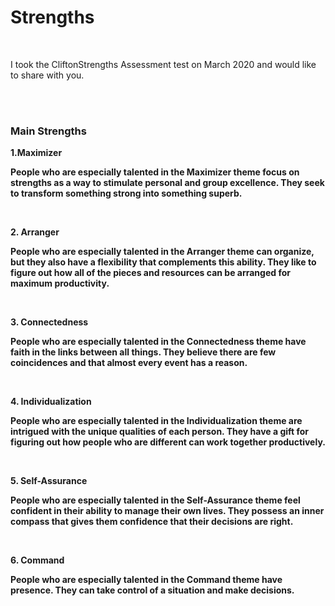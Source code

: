 <h1><strong>Strengths</strong></h1>
<br>
<p>I took the CliftonStrengths Assessment test on March 2020 and would like to share with you.</p>
<br>
<br>
<h3>Main Strengths</h3>
<div>
<p><strong>1.Maximizer</h3><strong></p>
<p>People who are especially talented in the Maximizer theme focus on strengths as a way to stimulate personal and group excellence. They seek to transform something strong into something superb.</p>
</div>
<br>

<div>
<p><strong>2. Arranger<strong></p>
<p>People who are especially talented in the Arranger theme can organize, but they also have a flexibility that complements this ability. They like to figure out how all of the pieces and resources can be arranged for maximum productivity.</p>
</div>
<br>

<div>
<p><strong>3. Connectedness<strong></p>
<p>People who are especially talented in the Connectedness theme have faith in the links between all things. They believe there are few coincidences and that almost every event has a reason.</p>
</div>
<br>

<div>
<p><strong>4. Individualization<strong></p>
<p>People who are especially talented in the Individualization theme are intrigued with the unique qualities of each person. They have a gift for figuring out how people who are different can work together productively.</p>
</div>
<br>

<div>
<p><strong>5. Self-Assurance<strong></p>
<p>People who are especially talented in the Self-Assurance theme feel confident in their ability to manage their own lives. They possess an inner compass that gives them confidence that their decisions are right.</p>
</div>
<br>

<div>

</div>
<p><strong>6. Command<strong></p>
<p>People who are especially talented in the Command theme have presence. They can take control of a situation and make decisions.</p>
<br>

<div>

</div>
<br>
